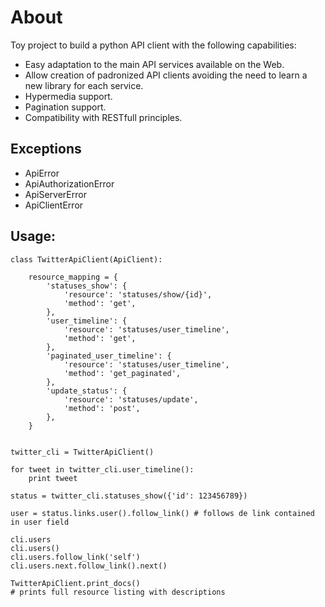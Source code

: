 # About

Toy project to build a python API client with the following capabilities:
- Easy adaptation to the main API services available on the Web.
- Allow creation of padronized API clients avoiding the need to learn a new library for each service.
- Hypermedia support.
- Pagination support.
- Compatibility with RESTfull principles.

## Exceptions

- ApiError
- ApiAuthorizationError
- ApiServerError
- ApiClientError

## Usage:

```
class TwitterApiClient(ApiClient):

    resource_mapping = {
        'statuses_show': {
            'resource': 'statuses/show/{id}',
            'method': 'get',
        },
        'user_timeline': {
            'resource': 'statuses/user_timeline',
            'method': 'get',
        },
        'paginated_user_timeline': {
            'resource': 'statuses/user_timeline',
            'method': 'get_paginated',
        },
        'update_status': {
            'resource': 'statuses/update',
            'method': 'post',
        },
    }


twitter_cli = TwitterApiClient()

for tweet in twitter_cli.user_timeline():
    print tweet

status = twitter_cli.statuses_show({'id': 123456789})

user = status.links.user().follow_link() # follows de link contained in user field

cli.users
cli.users()
cli.users.follow_link('self')
cli.users.next.follow_link().next()

TwitterApiClient.print_docs()
# prints full resource listing with descriptions
```
